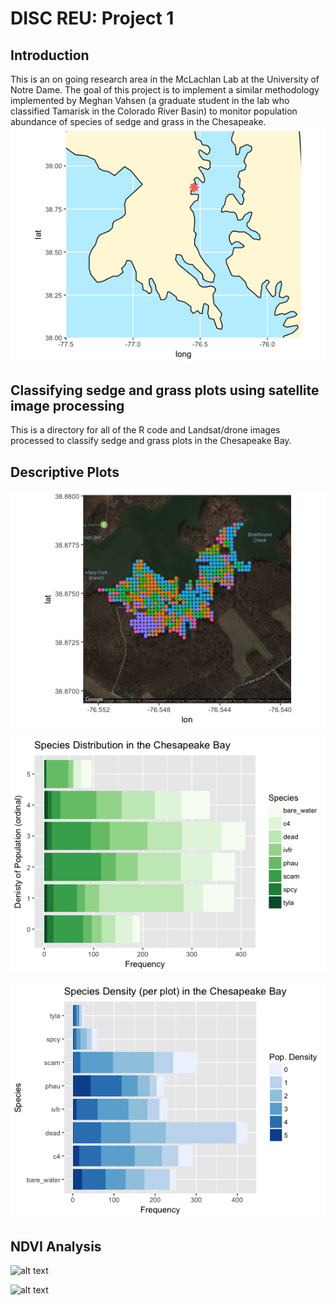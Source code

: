 # DISC REU: Project 1

## Introduction
This is an on going research area in the McLachlan Lab at the University of Notre Dame. The goal of this project is to implement a similar methodology implemented by Meghan Vahsen (a graduate student in the lab who classified Tamarisk in the Colorado River Basin) to monitor population abundance of species of sedge and grass in the Chesapeake.
![alt text](https://raw.githubusercontent.com/adraper2/DISC_chesapeake/master/plots/location_reference.png)

## Classifying sedge and grass plots using satellite image processing
This is a directory for all of the R code and Landsat/drone images processed to classify sedge and grass plots in the Chesapeake Bay.



## Descriptive Plots

![alt text](https://raw.githubusercontent.com/adraper2/DISC_chesapeake/master/plots/chesapeake_plot.png)

![alt text](https://raw.githubusercontent.com/adraper2/DISC_chesapeake/master/plots/stacked_bar1.png)

![alt text](https://raw.githubusercontent.com/adraper2/DISC_chesapeake/master/plots/stacked_bar2.png)


## NDVI Analysis

![alt text](https://raw.githubusercontent.com/adraper2/DISC_chesapeake/master/plots/NVDI_score.png)

![alt text](https://raw.githubusercontent.com/adraper2/DISC_chesapeake/master/plots/NVDI_serc.png)
